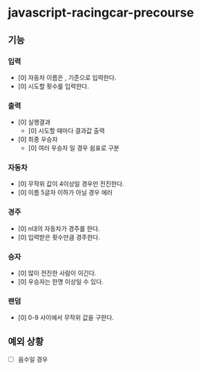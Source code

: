 # javascript-racingcar-precourse

## 기능

### 입력

- [0]  자동차 이름은 , 기준으로 입력한다.
- [0]  시도할 횟수를 입력한다.

### 출력

- [0]  실행결과
    - [0]  시도할 때마다 결과값 출력
- [0]  최종 우승자
    - [0]  여러 우승자 일 경우 쉼표로 구분

### 자동차
- [0]  무작위 값이 4이상일 경우만 전진한다.
- [0]  이름 5글자 이하가 아닐 경우 에러

### 경주

- [0]  n대의 자동차가 경주를 한다.
- [0]  입력받은 횟수만큼 경주한다.

### 승자

- [0]  많이 전진한 사람이 이긴다.
- [0]  우승자는 한명 이상일 수 있다.

### 랜덤
- [0]  0-9 사이에서 무작위 값을 구한다.



## 예외 상황

- [ ]  음수일 경우
